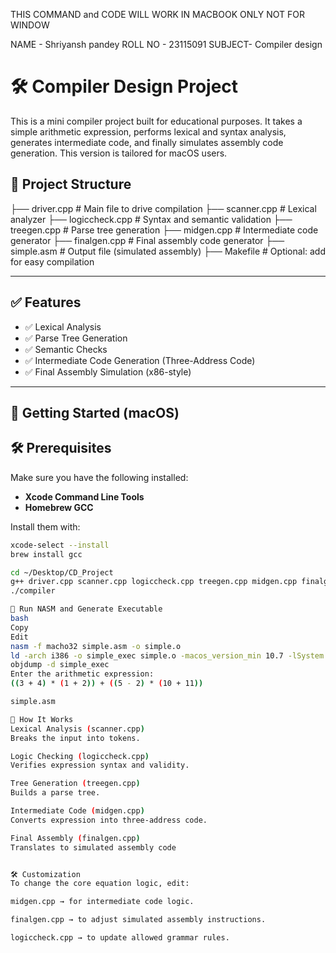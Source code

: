 
THIS COMMAND and CODE WILL WORK IN MACBOOK ONLY NOT FOR WINDOW 

NAME - Shriyansh pandey
ROLL NO - 23115091
SUBJECT- Compiler design

# 🛠️ Compiler Design Project

This is a mini compiler project built for educational purposes. It takes a simple arithmetic expression, performs lexical and syntax analysis, generates intermediate code, and finally simulates assembly code generation. This version is tailored for macOS users.

## 📁 Project Structure

 ├── driver.cpp # Main file to drive compilation ├── scanner.cpp # Lexical analyzer ├── logiccheck.cpp # Syntax and semantic validation ├── treegen.cpp # Parse tree generation ├── midgen.cpp # Intermediate code generator ├── finalgen.cpp # Final assembly code generator ├── simple.asm # Output file (simulated assembly) ├── Makefile # Optional: add for easy compilation


---

## ✅ Features

- ✅ Lexical Analysis
- ✅ Parse Tree Generation
- ✅ Semantic Checks
- ✅ Intermediate Code Generation (Three-Address Code)
- ✅ Final Assembly Simulation (x86-style)

---

## 🚀 Getting Started (macOS)

## 🛠️ Prerequisites

Make sure you have the following installed:

- **Xcode Command Line Tools**
- **Homebrew GCC**

Install them with:

```bash
xcode-select --install
brew install gcc

cd ~/Desktop/CD_Project
g++ driver.cpp scanner.cpp logiccheck.cpp treegen.cpp midgen.cpp finalgen.cpp -o compiler
./compiler

🧩 Run NASM and Generate Executable
bash
Copy
Edit
nasm -f macho32 simple.asm -o simple.o
ld -arch i386 -o simple_exec simple.o -macos_version_min 10.7 -lSystem -e _start
objdump -d simple_exec
Enter the arithmetic expression:
((3 + 4) * (1 + 2)) + ((5 - 2) * (10 + 11))

simple.asm

🧠 How It Works
Lexical Analysis (scanner.cpp)
Breaks the input into tokens.

Logic Checking (logiccheck.cpp)
Verifies expression syntax and validity.

Tree Generation (treegen.cpp)
Builds a parse tree.

Intermediate Code (midgen.cpp)
Converts expression into three-address code.

Final Assembly (finalgen.cpp)
Translates to simulated assembly code


🛠️ Customization
To change the core equation logic, edit:

midgen.cpp → for intermediate code logic.

finalgen.cpp → to adjust simulated assembly instructions.

logiccheck.cpp → to update allowed grammar rules.
